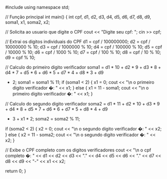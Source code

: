 #include <iostream>
using namespace std;

// Função principal
int main() {
  int cpf, d1, d2, d3, d4, d5, d6, d7, d8, d9, soma1, x1, soma2, x2;

  // Solicita ao usuario que digite o CPF
  cout << "Digite seu cpf: ";
  cin >> cpf;

  // Extrai os digitos individuais do CPF
  d1 = cpf / 100000000;
  d2 = cpf / 10000000 % 10;
  d3 = cpf / 1000000 % 10;
  d4 = cpf / 100000 % 10;
  d5 = cpf / 10000 % 10;
  d6 = cpf / 1000 % 10;
  d7 = cpf / 100 % 10;
  d8 = cpf / 10 % 10;
  d9 = cpf % 10;

  // Calculo do primeiro digito verificador
  soma1 = d1 * 10 + d2 * 9 + d3 * 8 + d4 * 7 + d5 * 6 + d6 * 5 + d7 * 4 + d8 * 3 + d9
   * 2;
  soma1 = soma1 % 11;
  if (soma1 < 2) {
    x1 = 0;
    cout << "\n o primeiro digito verificador �: " << x1;
  } else {
    x1 = 11 - soma1;
    cout << "\n o primeiro digito verificador �: " << x1;
  }

  // Calculo do segundo digito verificador
  soma2 = d1 * 11 + d2 * 10 + d3 * 9 + d4 * 8 + d5 * 7 + d6 * 6 + d7 * 5 + d8 * 4 + d9
   * 3 + x1 * 2;
  soma2 = soma2 % 11;

  if (soma2 < 2) {
    x2 = 0;
    cout << "\n o segundo digito verificador �: " << x2;
  } else {
    x2 = 11 - soma2;
    cout << "\n o segundo digito verificador �: " << x2;
  }

  // Exibe o CPF completo com os digitos verificadores
  cout << "\n o cpf completo �: " << d1 << d2 << d3 << "." << d4 << d5 << d6 << "."
  << d7 << d8 << d9 << "-" << x1 << x2;

  return 0;
}
